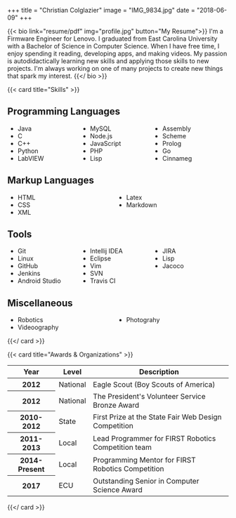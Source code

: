 +++
title = "Christian Colglazier"
image = "IMG_9834.jpg"
date = "2018-06-09"
+++

{{< bio link="resume/pdf" img="profile.jpg" button="My Resume">}}
I'm a Firmware Engineer for Lenovo. I graduated from East Carolina University with a Bachelor of Science in Computer Science. When I have free time, I enjoy spending it reading, developing apps, and making videos. My passion is autodidactically learning new skills and applying those skills to new projects. I'm always working on one of many projects to create new things that spark my interest.
{{</ bio >}}

{{< card title="Skills" >}}     
            <div class="row">
                <div class="col-md-8 col-sm-8">
                    <h2 class="h2-responsive">Programming Languages</h2>
                    <ul style="column-count: 3">
                        <li>Java</li>
                        <li>C</li>
                        <li>C++</li>
                        <li>Python</li>
                        <li>LabVIEW</li>
                        <li>MySQL</li>
                        <li>Node.js</li>
                        <li>JavaScript</li>
                        <li>PHP</li>
                        <li>Lisp</li>
                        <li>Assembly</li>
                        <li>Scheme</li>
                        <li>Prolog</li>
                        <li>Go</li>
                        <li>Cinnameg</li>
                    </ul>
                </div>
                <div class="col-md-4 col-sm-4">
                    <h2 class="h2-responsive">Markup Languages</h2>
                    <ul style="column-count: 2">
                        <li>HTML</li>
                        <li>CSS</li>
                        <li>XML</li>
                        <li>Latex</li>
                        <li>Markdown</li>
                    </ul>
                </div>
            </div>
            <div class="row">
                <div class="col-md-8 col-sm-8">
                    <h2 class="h2-responsive">Tools</h2>
                    <ul style="column-count: 3">
                        <li>Git</li>
                        <li>Linux</li>
                        <li>GitHub</li>
                        <li>Jenkins</li>
                        <li>Android Studio</li>
                        <li>Intellij IDEA</li>
                        <li>Eclipse</li>
                        <li>Vim</li>
                        <li>SVN</li>
                        <li>Travis CI</li>
                        <li>JIRA</li>
                        <li>Lisp</li>
                        <li>Jacoco</li>
                    </ul>
                </div>
                <div class="col-md-4 col-sm-4">
                    <h2 class="h2-responsive">Miscellaneous</h2>
                    <ul style="column-count: 2">
                        <li>Robotics</li>
                        <li>Videoography</li>
                        <li>Photograhy</li>
                    </ul>
                </div>
            </div>
{{</ card >}}

{{< card title="Awards & Organizations" >}}  
            <table class="table">
                <thead>
                    <tr>
                        <th>Year</th>
                        <th>Level</th>
                        <th>Description</th>
                    </tr>
                </thead>
                <tbody>
                    <tr>
                        <th scope="row">2012</th>
                        <td>National</td>
                        <td>Eagle Scout (Boy Scouts of America)</td>
                    </tr>
                    <tr>
                        <th scope="row">2012</th>
                        <td>National</td>
                        <td>The President's Volunteer Service Bronze Award</td>
                    </tr>
                    <tr>
                        <th scope="row">2010-2012</th>
                        <td>State</td>
                        <td>First Prize at the State Fair Web Design Competition</td>
                    </tr>
                    <tr>
                        <th scope="row">2011-2013</th>
                        <td>Local</td>
                        <td>Lead Programmer for FIRST Robotics Competition team</td>
                    </tr>
                    <tr>
                        <th scope="row">2014-Present</th>
                        <td>Local</td>
                        <td>Programming Mentor for FIRST Robotics Competition</td>
                    </tr>
                    <tr>
                        <th scope="row">2017</th>
                        <td>ECU</td>
                        <td>Outstanding Senior in Computer Science Award</td>
                    </tr>
                </tbody>
            </table>
{{</ card >}}